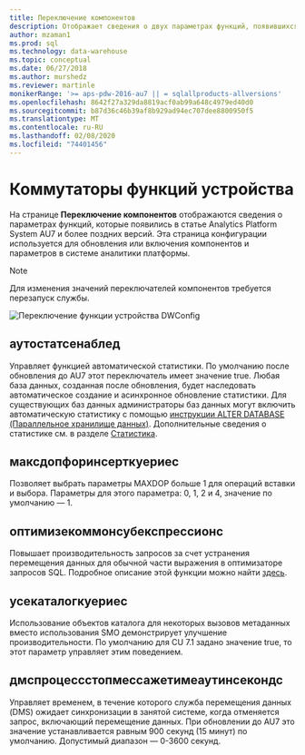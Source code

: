```yaml
---
title: Переключение компонентов
description: Отображает сведения о двух параметрах функций, появившихся в Analytics Platform System AU7.
author: mzaman1
ms.prod: sql
ms.technology: data-warehouse
ms.topic: conceptual
ms.date: 06/27/2018
ms.author: murshedz
ms.reviewer: martinle
monikerRange: '>= aps-pdw-2016-au7 || = sqlallproducts-allversions'
ms.openlocfilehash: 8642f27a329da8819acf0ab99a648c4979ed40d0
ms.sourcegitcommit: b87d36c46b39af8b929ad94ec707dee8800950f5
ms.translationtype: MT
ms.contentlocale: ru-RU
ms.lasthandoff: 02/08/2020
ms.locfileid: "74401456"
---
```

# <a name="appliance-feature-switches"></a>Коммутаторы функций устройства

На странице **Переключение компонентов** отображаются сведения о параметрах функций, которые появились в статье Analytics Platform System AU7 и более поздних версий. Эта страница конфигурации используется для обновления или включения компонентов и параметров в системе аналитики платформы.

> [!NOTE]
> Для изменения значений переключателей компонентов требуется перезапуск службы.

![Переключение функции устройства DWConfig](media/feature-switch/SQL_Server_PDW_DWConfig_feature_switch.png "Переключение функции устройства DWConfig")

## <a name="autostatsenabled"></a>аутостатсенаблед

Управляет функцией автоматической статистики. По умолчанию после обновления до AU7 этот переключатель имеет значение true. Любая база данных, созданная после обновления, будет наследовать автоматическое создание и асинхронное обновление статистики. Для существующих баз данных администраторы баз данных могут включить автоматическую статистику с помощью [инструкции ALTER DATABASE (Параллельное хранилище данных)](../t-sql/statements/alter-database-transact-sql.md?tabs=sqlpdw). Дополнительные сведения о статистике см. в разделе [Статистика](../relational-databases/statistics/statistics.md).

## <a name="maxdopforinsertqueries"></a>максдопфоринсерткуериес

Позволяет выбрать параметры MAXDOP больше 1 для операций вставки и выбора. Параметры для этого параметра: 0, 1, 2 и 4, значение по умолчанию — 1.

## <a name="optimizecommonsubexpressions"></a>оптимизекоммонсубекспрессионс

Повышает производительность запросов за счет устранения перемещения данных для обычной части выражения в оптимизаторе запросов SQL. Подробное описание этой функции можно найти [здесь](common-sub-expression-elimination.md).

## <a name="usecatalogqueries"></a>усекаталогкуериес

Использование объектов каталога для некоторых вызовов метаданных вместо использования SMO демонстрирует улучшение производительности. По умолчанию для CU 7.1 задано значение true, то этот параметр управляет этим поведением.

## <a name="dmsprocessstopmessagetimeoutinseconds"></a>дмспроцессстопмессажетимеаутинсекондс

Управляет временем, в течение которого служба перемещения данных (DMS) ожидает синхронизации в занятой системе, когда отменяется запрос, включающий перемещение данных. При обновлении до AU7 это значение устанавливается равным 900 секунд (15 минут) по умолчанию. Допустимый диапазон — 0-3600 секунд.

